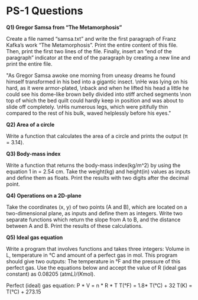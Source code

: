 # PS-1 Questions

**Q1) Gregor Samsa from “The Metamorphosis”**

Create a file named “samsa.txt” and write the first paragraph of Franz Kafka’s work “The Metamorphosis”.
Print the entire content of this file. Then, print the first two lines of the file.
Finally, insert an “end of the paragraph” indicator at the end of the paragraph by creating a new line and print the entire file.

"As Gregor Samsa awoke one morning from uneasy dreams he found himself transformed in his bed into a gigantic
insect. \nHe was lying on his hard, as it were armor-plated, \nback and when he lifted his head a little he could
see his dome-like brown belly divided into stiff arched segments \non top of which the bed quilt could hardly keep
in position and was about to slide off completely. \nHis numerous legs, which were pitifully thin compared to the
rest of his bulk, waved helplessly before his eyes."

**Q2) Area of a circle**

Write a function that calculates the area of a circle and prints the output (π = 3.14).

**Q3) Body-mass index**

Write a function that returns the body-mass index(kg/m^2) by using the equation 1 in = 2.54 cm.
Take the weight(kg) and height(in) values as inputs and define them as floats.
Print the results with two digits after the decimal point.

**Q4) Operations on a 2D-plane**

Take the coordinates (x, y) of two points (A and B), which are located on a two-dimensional plane, as inputs and define them as integers.
Write two separate functions which return the slope from A to B, and the distance between A and B. Print the results of these calculations.

**Q5) Ideal gas equation**

Write a program that involves functions and takes three integers: Volume in L, temperature in °C and amount of a perfect gas in mol.
This program should give two outputs: The temperature in °F and the pressure of this perfect gas. Use the equations below and accept
the value of R (ideal gas constant) as 0.08205 (atm*L)/(K*mol).

Perfect (ideal) gas equation: P * V = n * R * T
T(°F) = 1.8* T(°C) + 32
T(K) = T(°C) + 273.15
